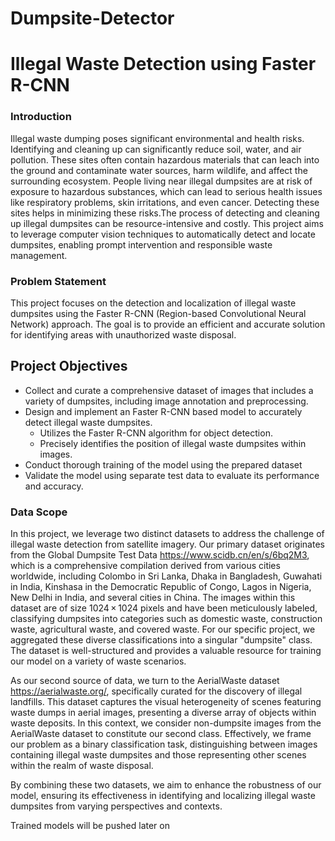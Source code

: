 # Dumpsite-Detector

# Illegal Waste Detection using Faster R-CNN


### Introduction

Illegal waste dumping poses significant environmental and health risks. Identifying and cleaning up can significantly reduce soil, water, and air pollution. These sites often contain hazardous materials that can leach into the ground and contaminate water sources, harm wildlife, and affect the surrounding ecosystem. People living near illegal dumpsites are at risk of exposure to hazardous substances, which can lead to serious health issues like respiratory problems, skin irritations, and even cancer. Detecting these sites helps in minimizing these risks.The process of detecting and cleaning up illegal dumpsites can be resource-intensive and costly. This project aims to leverage computer vision techniques to automatically detect and locate dumpsites, enabling prompt intervention and responsible waste management.


### Problem Statement

This project focuses on the detection and localization of illegal waste dumpsites using the Faster R-CNN (Region-based Convolutional Neural Network) approach. The goal is to provide an efficient and accurate solution for identifying areas with unauthorized waste disposal.

## Project Objectives
<ul>
<li>Collect and curate a comprehensive dataset of images that includes a variety of dumpsites, including image annotation and preprocessing.</li>

<li>Design and implement an Faster R-CNN based model to accurately detect illegal waste dumpsites.
<ul>
<li>Utilizes the Faster R-CNN algorithm for object detection.</li>
 <li>Precisely identifies the position of illegal waste dumpsites within images.</li>
</ul>
</li>

<li>Conduct thorough training of the model using the prepared dataset</li>

<li>Validate the model using separate test data to evaluate its performance and accuracy.</li>
</ul>

###  Data Scope

In this project, we leverage two distinct datasets to address the challenge of illegal waste detection from satellite imagery. Our primary dataset originates from the Global Dumpsite Test Data https://www.scidb.cn/en/s/6bq2M3, which is a comprehensive compilation derived from various cities worldwide, including Colombo in Sri Lanka, Dhaka in Bangladesh, Guwahati in India, Kinshasa in the Democratic Republic of Congo, Lagos in Nigeria, New Delhi in India, and several cities in China. The images within this dataset are of size 1024 × 1024 pixels and have been meticulously labeled, classifying dumpsites into categories such as domestic waste, construction waste, agricultural waste, and covered waste. For our specific project, we aggregated these diverse classifications into a singular "dumpsite" class. The dataset is well-structured and provides a valuable resource for training our model on a variety of waste scenarios.

As our second source of data, we turn to the AerialWaste dataset https://aerialwaste.org/, specifically curated for the discovery of illegal landfills. This dataset captures the visual heterogeneity of scenes featuring waste dumps in aerial images, presenting a diverse array of objects within waste deposits. In this context, we consider non-dumpsite images from the AerialWaste dataset to constitute our second class. Effectively, we frame our problem as a binary classification task, distinguishing between images containing illegal waste dumpsites and those representing other scenes within the realm of waste disposal.

By combining these two datasets, we aim to enhance the robustness of our model, ensuring its effectiveness in identifying and localizing illegal waste dumpsites from varying perspectives and contexts.

Trained models will be pushed later on
